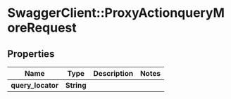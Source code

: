 # SwaggerClient::ProxyActionqueryMoreRequest

## Properties
Name | Type | Description | Notes
------------ | ------------- | ------------- | -------------
**query_locator** | **String** |  | 


